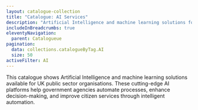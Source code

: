 ```yaml
---
layout: catalogue-collection
title: "Catalogue: AI Services"
description: "Artificial Intelligence and machine learning solutions for UK public sector organisations"
includeInBreadcrumbs: true
eleventyNavigation:
  parent: Catalogueue
pagination:
  data: collections.catalogueByTag.AI
  size: 50
activeFilter: AI
---
```


This catalogue shows Artificial Intelligence and machine learning solutions available for UK public sector organisations. These cutting-edge AI platforms help government agencies automate processes, enhance decision-making, and improve citizen services through intelligent automation.
